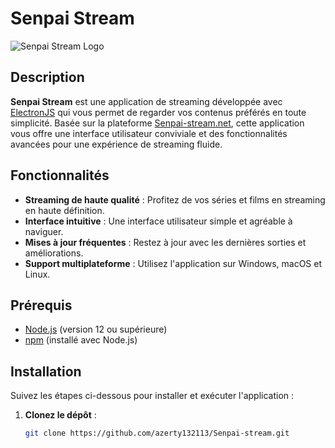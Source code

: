 # Senpai Stream

![Senpai Stream Logo](https://t1.gstatic.com/faviconV2?client=SOCIAL&type=FAVICON&fallback_opts=TYPE,SIZE,URL&url=http://senpai-stream.net&size=16) <!-- Remplacez par le lien vers le logo de votre projet -->

## Description

**Senpai Stream** est une application de streaming développée avec [ElectronJS](https://www.electronjs.org/) qui vous permet de regarder vos contenus préférés en toute simplicité. Basée sur la plateforme [Senpai-stream.net](https://senpai-stream.net), cette application vous offre une interface utilisateur conviviale et des fonctionnalités avancées pour une expérience de streaming fluide.

## Fonctionnalités

- **Streaming de haute qualité** : Profitez de vos séries et films en streaming en haute définition.
- **Interface intuitive** : Une interface utilisateur simple et agréable à naviguer.
- **Mises à jour fréquentes** : Restez à jour avec les dernières sorties et améliorations.
- **Support multiplateforme** : Utilisez l'application sur Windows, macOS et Linux.

## Prérequis

- [Node.js](https://nodejs.org/) (version 12 ou supérieure)
- [npm](https://www.npmjs.com/) (installé avec Node.js)

## Installation

Suivez les étapes ci-dessous pour installer et exécuter l'application :

1. **Clonez le dépôt** :
   ```bash
   git clone https://github.com/azerty132113/Senpai-stream.git
